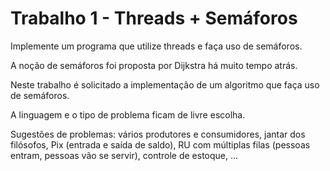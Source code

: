 
# Trabalho 1 - Threads + Semáforos

Implemente um programa que utilize threads e faça uso de semáforos.

A noção de semáforos foi proposta por Dijkstra há muito tempo atrás.

Neste trabalho é solicitado a implementação de um algoritmo que faça uso de semáforos.

A linguagem e o tipo de problema ficam de livre escolha.

Sugestões de problemas: vários produtores e consumidores, jantar dos filósofos, Pix (entrada e saída de saldo), RU com múltiplas filas (pessoas entram, pessoas vão se servir), controle de estoque, ...
